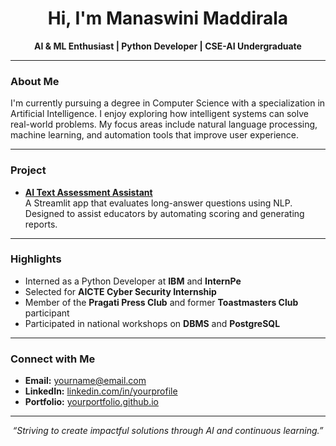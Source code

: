 <h1 align="center">Hi, I'm Manaswini Maddirala</h1>
<p align="center"><strong>AI & ML Enthusiast | Python Developer | CSE-AI Undergraduate</strong></p>

---

### About Me
I'm currently pursuing a degree in Computer Science with a specialization in Artificial Intelligence. I enjoy exploring how intelligent systems can solve real-world problems. My focus areas include natural language processing, machine learning, and automation tools that improve user experience.

---

### Project

- **[AI Text Assessment Assistant]([https://github.com/ManaswiniMaddirala/AI-Text-Assessment-Assistant])**  
  A Streamlit app that evaluates long-answer questions using NLP. Designed to assist educators by automating scoring and generating reports.

---

### Highlights
- Interned as a Python Developer at **IBM** and **InternPe**  
- Selected for **AICTE Cyber Security Internship**  
- Member of the **Pragati Press Club** and former **Toastmasters Club** participant  
- Participated in national workshops on **DBMS** and **PostgreSQL**

---

### Connect with Me
- **Email:** yourname@email.com  
- **LinkedIn:** [linkedin.com/in/yourprofile](https://linkedin.com/in/yourprofile)  
- **Portfolio:** [yourportfolio.github.io](https://yourportfolio.github.io)

---

<p align="center"><i>“Striving to create impactful solutions through AI and continuous learning.”</i></p>
